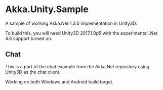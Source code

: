 # Akka.Unity.Sample
A sample of working Akka.Net 1.3.0 implementation in Unity3D.

To build this, you will need Unity3D 2017.1.0p5 with the experimental .Net 4.6 support turned on.

## Chat
This is a port of the chat example from the Akka.Net repository using Unity3D as the chat client. 

Working on both Windows and Android build target.
